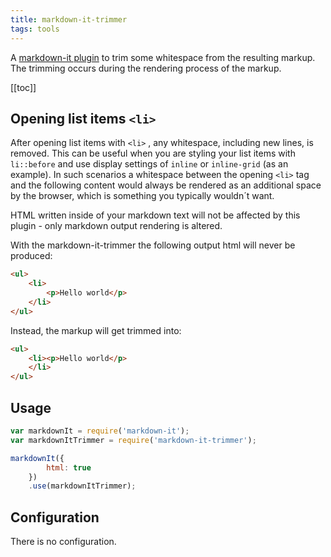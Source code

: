 ```yaml
---
title: markdown-it-trimmer
tags: tools
---
```


A [markdown-it plugin](https://www.npmjs.com/package/markdown-it-trimmer) to trim some whitespace from the resulting markup. The trimming occurs during the rendering process of the markup.

[[toc]]

## Opening list items `<li>`

After opening list items with `<li>` , any whitespace, including new lines, is removed. 
This can be useful when you are styling your list items with `li::before` and use display settings of `inline` or `inline-grid` (as an example). 
In such scenarios a whitespace between the opening `<li>` tag and the following content would always be rendered as an additional space
by the browser, which is something you typically wouldn´t want.

HTML written inside of your markdown text will not be affected by this plugin - only markdown output rendering is altered.

With the markdown-it-trimmer the following output html will never be produced:

```html
<ul>
    <li>
        <p>Hello world</p>
    </li>
</ul>
```

Instead, the markup will get trimmed into:

```html
<ul>
    <li><p>Hello world</p>
    </li>
</ul>
```

## Usage

```js
var markdownIt = require('markdown-it');
var markdownItTrimmer = require('markdown-it-trimmer');

markdownIt({
        html: true
    })
    .use(markdownItTrimmer);
```

## Configuration

There is no configuration.

